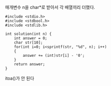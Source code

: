 매개변수 n을 char*로 받아서 각 배열끼리 더했다.
    
    #include <stdio.h>
    #include <stdbool.h>
    #include <stdlib.h>
    
    int solution(int n) {
        int answer = 0;
        char str[10];
    	for(int i=0; i<sprintf(str, "%d", n); i++)
    	{
        	answer += (int)str[i] - '0';
    	}
    	return answer;
    }




itoa()가 안 된다